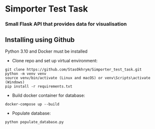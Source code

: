 # Simporter Test Task

### Small Flask API that provides data for visualisation
## Installing using Github
Python 3.10 and Docker must be installed

- Clone repo and set up virtual environment:
```shell
git clone https://github.com/StasOkhrym/Simporter_test_task.git
python -m venv venv
source venv/bin/activate (Linux and macOS) or venv\Scripts\activate (Windows)
pip install -r requirements.txt
```

- Build docker container for database:
```shell
docker-compose up --build
```
- Populate database:
```shell
python populate_database.py
```
